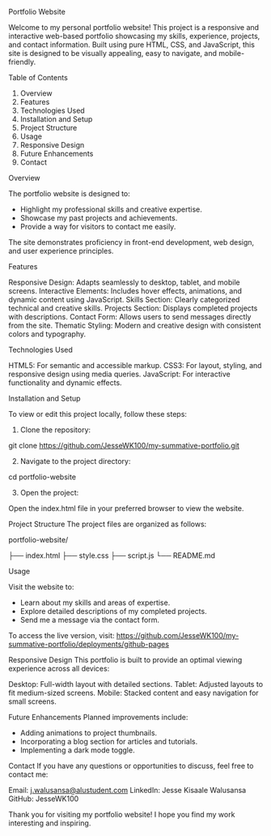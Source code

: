 Portfolio Website

Welcome to my personal portfolio website! This project is a responsive and interactive web-based portfolio showcasing my skills, experience, projects, and contact information. Built using pure HTML, CSS, and JavaScript, this site is designed to be visually appealing, easy to navigate, and mobile-friendly.

Table of Contents
1. Overview
2. Features
3. Technologies Used
4. Installation and Setup
5. Project Structure
6. Usage
7. Responsive Design
8. Future Enhancements
9. Contact

Overview

The portfolio website is designed to:

- Highlight my professional skills and creative expertise.
- Showcase my past projects and achievements.
- Provide a way for visitors to contact me easily.

The site demonstrates proficiency in front-end development, web design, and user experience principles.

Features

Responsive Design: Adapts seamlessly to desktop, tablet, and mobile screens.
Interactive Elements: Includes hover effects, animations, and dynamic content using JavaScript.
Skills Section: Clearly categorized technical and creative skills.
Projects Section: Displays completed projects with descriptions.
Contact Form: Allows users to send messages directly from the site.
Thematic Styling: Modern and creative design with consistent colors and typography.

Technologies Used

HTML5: For semantic and accessible markup.
CSS3: For layout, styling, and responsive design using media queries.
JavaScript: For interactive functionality and dynamic effects.

Installation and Setup

To view or edit this project locally, follow these steps:

1. Clone the repository:

git clone https://github.com/JesseWK100/my-summative-portfolio.git

2. Navigate to the project directory:

cd portfolio-website

3. Open the project:

Open the index.html file in your preferred browser to view the website.

Project Structure
The project files are organized as follows:

portfolio-website/

├── index.html
├── style.css
├── script.js
└── README.md

Usage

Visit the website to:

- Learn about my skills and areas of expertise.
- Explore detailed descriptions of my completed projects.
- Send me a message via the contact form.

To access the live version, visit: https://github.com/JesseWK100/my-summative-portfolio/deployments/github-pages

Responsive Design
This portfolio is built to provide an optimal viewing experience across all devices:

Desktop: Full-width layout with detailed sections.
Tablet: Adjusted layouts to fit medium-sized screens.
Mobile: Stacked content and easy navigation for small screens.

Future Enhancements
Planned improvements include:

- Adding animations to project thumbnails.
- Incorporating a blog section for articles and tutorials.
- Implementing a dark mode toggle.

Contact
If you have any questions or opportunities to discuss, feel free to contact me:

Email: j.walusansa@alustudent.com
LinkedIn: Jesse Kisaale Walusansa
GitHub: JesseWK100

Thank you for visiting my portfolio website! I hope you find my work interesting and inspiring.


